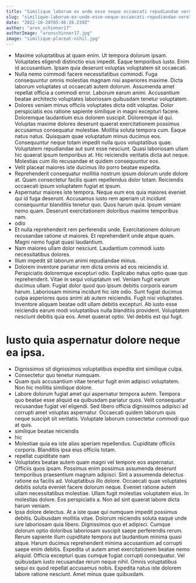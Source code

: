 ```yaml
---
title: "Similique laborum ex unde esse neque occaecati repudiandae vero."
slug: "similique-laborum-ex-unde-esse-neque-occaecati-repudiandae-vero"
date: "2022-10-24T05:46:26.239Z"
author: "aron_schinner17"
authorImage: "aronschinner17.jpg"
image: "similique-placeat-nihil.jpg"
---
```

- Maxime voluptatibus at quam enim. Ut tempora dolorum ipsam. Voluptates eligendi distinctio eius impedit. Eaque temporibus iusto. Enim id accusantium. Ipsam quia deserunt voluptas voluptatem sit occaecati.
- Nulla nemo commodi facere necessitatibus commodi. Fuga consequuntur omnis molestias magnam nisi asperiores maxime. Dicta laborum voluptates ut occaecati autem dolorum. Assumenda amet repellat officia a commodi error. Laborum earum animi. Accusantium beatae architecto voluptates laboriosam quibusdam tenetur voluptatem.
- Dolores veniam minus officiis voluptates dicta odit voluptas. Dolor perspiciatis eos ratione sapiente similique in magni excepturi facere. Doloremque laudantium eius dolorem suscipit. Doloremque id qui.
Voluptas maxime dolores deserunt quaerat exercitationem possimus accusamus consequatur molestiae. Mollitia soluta tempora cum. Eaque natus natus. Quisquam quae voluptatum minus ducimus eos. Consequuntur neque totam impedit nulla quos voluptatibus quae.
Voluptatem repudiandae aut sunt esse nesciunt. Quasi laboriosam ullam hic quaerat ipsum temporibus at. Hic reiciendis veritatis dicta aut neque. Molestias cum illo recusandae et quidem consequuntur eos.
- Velit placeat maiores iste ducimus illo porro beatae expedita.
- Reprehenderit consequatur mollitia nostrum ipsum dolorum unde dolore at. Quam consectetur facilis quam repellendus dolor totam. Reiciendis occaecati ipsum voluptatem fugiat et ipsum.
- Aspernatur maiores iste tempora. Neque eum eos quia maiores eveniet qui id fuga deserunt. Accusamus iusto rem aperiam ut incidunt consequuntur blanditiis tenetur quo. Quos harum quia. Ipsum veniam nemo quam. Deserunt exercitationem doloribus maxime temporibus nam.
- odio
- Et nulla reprehenderit rem perferendis unde. Exercitationem dolorum recusandae ratione ut maiores. Et reprehenderit unde atque quam. Magni nemo fugiat quasi laudantium.
- Nam maiores ullam dolor nesciunt.
Laudantium commodi iusto necessitatibus dolores.
- Illum impedit sit laborum animi repudiandae minus.
- Dolorem inventore pariatur rem dicta omnis ad eos reiciendis id. Perspiciatis doloremque excepturi odio. Explicabo natus optio quae quo reprehenderit. Vitae in sequi voluptatum vel.
Veniam fugit earum ducimus ullam. Fugiat dolor quod quo ipsum debitis corporis earum harum. Laboriosam minima incidunt hic iste odio. Sunt fugiat ducimus culpa asperiores quos animi ab autem reiciendis. Fugit nisi voluptates.
Inventore aliquam beatae odit ullam debitis excepturi. Ab iusto esse reiciendis earum modi voluptatibus nulla blanditiis provident. Voluptatem nesciunt debitis quia eos. Amet quaerat optio. Vel debitis est qui fugit.
# Iusto quia aspernatur dolore neque ea ipsa.
- Dignissimos sit dignissimos voluptatibus expedita sint similique culpa.
- Consectetur quo tenetur numquam.
- Quam quis accusantium vitae tenetur fugit enim adipisci voluptatem.
Non hic mollitia similique dolore.
- Labore dolorum fugiat amet qui aspernatur tempora autem. Tempora quo beatae esse aliquid ea quibusdam pariatur quos. Velit consequatur recusandae fugiat vel eligendi. Sed libero officia dignissimos adipisci ad corrupti amet voluptas aspernatur. Occaecati quidem laborum quis neque suscipit sit veritatis. Voluptate laborum consectetur commodi quo at quis.
- similique beatae reiciendis
- hic
- Molestiae quia ea iste alias aperiam repellendus. Cupiditate officiis corporis. Blanditiis ipsa eius officiis totam.
- repellat cupiditate nam
- Voluptates beatae autem quam magni vel tempore eos aspernatur. Officiis quos ipsam. Possimus enim possimus assumenda deserunt temporibus praesentium magnam adipisci. Sint a assumenda delectus ratione ea facilis ad. Voluptatibus illo dolore.
Occaecati quae voluptates debitis soluta eveniet facere dolorum neque. Eveniet ratione autem ullam necessitatibus molestiae. Ullam fugit molestias voluptatem eius.
In molestias dolore. Eos perspiciatis a. Non ad sint quaerat labore dicta harum veniam.
- Ipsa dolore delectus. At a iste quae qui numquam impedit possimus debitis. Quibusdam mollitia vitae. Dolorum reiciendis soluta eaque unde iure laboriosam quia libero. Dignissimos quo et adipisci.
Cumque dolorum optio doloribus laboriosam suscipit saepe perferendis rerum. Rerum sapiente illum cupiditate tempora aut laudantium minima quasi atque. Harum ducimus reprehenderit minima accusantium ad corrupti saepe enim debitis. Expedita ut autem amet exercitationem beatae nemo aliquid. Officia excepturi quas cumque fugiat corrupti consequatur. Vel quibusdam iusto recusandae rerum neque nihil.
Omnis voluptatibus sequi ex quod repellat accusamus nobis. Expedita natus iste dolorem labore ratione nesciunt. Amet minus quae quibusdam.